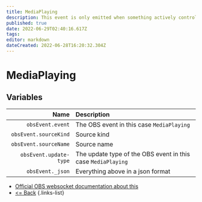 ```yaml
---
title: MediaPlaying
description: This event is only emitted when something actively controls the media/VLC source. In other words, the source will never emit this on its own naturally.
published: true
date: 2022-06-29T02:40:16.617Z
tags: 
editor: markdown
dateCreated: 2022-06-28T16:20:32.304Z
---
```


# MediaPlaying

## Variables

Name | Description
----:|:------------
| `obsEvent.event` | The OBS event in this case `MediaPlaying`
| `obsEvent.sourceKind` | Source kind
| `obsEvent.sourceName` | Source name
| `obsEvent.update-type` | The update type of the OBS event in this case `MediaPlaying`
| `obsEvent._json` | Everything above in a json format

* [Official OBS websocket documentation about this](https://github.com/obsproject/obs-websocket/blob/4.x-current/docs/generated/protocol.md#mediaplaying)
* [<= Back](/en/Integrations/OBS/Events)
{.links-list}